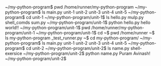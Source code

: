 ~/my-python-program$ pwd
/home/runner/my-python-program
~/my-python-program$ ls
main.py  unit-1  unit-2  unit-3  unit-4  unit-5
~/my-python-program$ cd unit-1
~/my-python-program/unit-1$ ls
hello.py  mulp.py  shell_comds  sum.py
~/my-python-program/unit-1$ python hello.py 
hello world!!
~/my-python-program/unit-1$ pwd
/home/runner/my-python-program/unit-1
~/my-python-program/unit-1$ cd 
~$ pwd
/home/runner
~$ ls
my-python-program  _test_runner.py
~$ cd my-python-program/
~/my-python-program$ ls
main.py  unit-1  unit-2  unit-3  unit-4  unit-5
~/my-python-program$ cd unit-2
~/my-python-program/unit-2$ ls
name.py  shell-exersice
~/my-python-program/unit-2$ python name.py 
Puram Avinash!
~/my-python-program/unit-2$ 